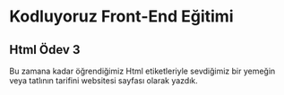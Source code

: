 # Kodluyoruz Front-End Eğitimi

## Html Ödev 3

Bu zamana kadar öğrendiğimiz Html etiketleriyle sevdiğimiz bir yemeğin veya tatlının tarifini websitesi sayfası olarak yazdık.
